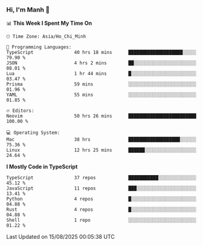 ### Hi, I'm Manh 👋

<!--START_SECTION:waka-->
📊 **This Week I Spent My Time On** 

```text
🕑︎ Time Zone: Asia/Ho_Chi_Minh

💬 Programming Languages: 
TypeScript               40 hrs 18 mins      ████████████████████░░░░░   79.90 % 
JSON                     4 hrs 2 mins        ██░░░░░░░░░░░░░░░░░░░░░░░   08.01 % 
Lua                      1 hr 44 mins        █░░░░░░░░░░░░░░░░░░░░░░░░   03.47 % 
Prisma                   59 mins             ░░░░░░░░░░░░░░░░░░░░░░░░░   01.96 % 
YAML                     55 mins             ░░░░░░░░░░░░░░░░░░░░░░░░░   01.85 % 

🔥 Editors: 
Neovim                   50 hrs 26 mins      █████████████████████████   100.00 % 

💻 Operating System: 
Mac                      38 hrs              ███████████████████░░░░░░   75.36 % 
Linux                    12 hrs 25 mins      ██████░░░░░░░░░░░░░░░░░░░   24.64 % 
```

**I Mostly Code in TypeScript** 

```text
TypeScript               37 repos            ███████████░░░░░░░░░░░░░░   45.12 % 
JavaScript               11 repos            ███░░░░░░░░░░░░░░░░░░░░░░   13.41 % 
Python                   4 repos             █░░░░░░░░░░░░░░░░░░░░░░░░   04.88 % 
Rust                     4 repos             █░░░░░░░░░░░░░░░░░░░░░░░░   04.88 % 
Shell                    1 repo              ░░░░░░░░░░░░░░░░░░░░░░░░░   01.22 % 
```




 Last Updated on 15/08/2025 00:05:38 UTC
<!--END_SECTION:waka-->

